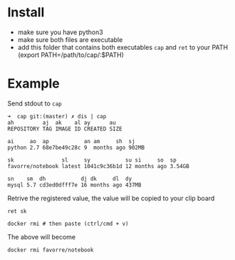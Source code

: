 # Install
* make sure you have python3 
* make sure both files are executable
* add this folder that contains both executables `cap` and `ret` to your PATH (export PATH=/path/to/cap/:$PATH)


# Example

Send stdout to `cap`
```
➜  cap git:(master) ✗ dis | cap
ah         aj  ak    al ay      au
REPOSITORY TAG IMAGE ID CREATED SIZE

ai     ao  ap           an am     sh  sj
python 2.7 68e7be49c28c 9  months ago 902MB

sk               sl     sy           su si     so  sp
favorre/notebook latest 1041c9c36b1d 12 months ago 3.54GB

sn    sm  dh           dj dk     dl  dy
mysql 5.7 cd3ed0dfff7e 16 months ago 437MB
```


Retrive the registered value, the value will be copied to your clip board
```
ret sk
```

```
docker rmi # then paste (ctrl/cmd + v) 
```

The above will become
```
docker rmi favorre/notebook
```
